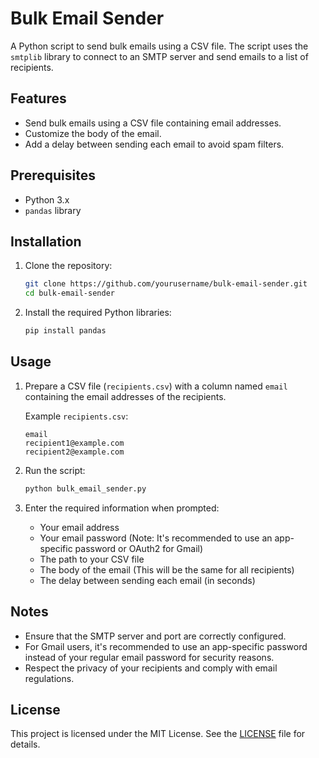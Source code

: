 # Bulk Email Sender

A Python script to send bulk emails using a CSV file. The script uses the `smtplib` library to connect to an SMTP server and send emails to a list of recipients.

## Features

- Send bulk emails using a CSV file containing email addresses.
- Customize the body of the email.
- Add a delay between sending each email to avoid spam filters.

## Prerequisites

- Python 3.x
- `pandas` library

## Installation

1. Clone the repository:

    ```bash
    git clone https://github.com/yourusername/bulk-email-sender.git
    cd bulk-email-sender
    ```

2. Install the required Python libraries:

    ```bash
    pip install pandas
    ```

## Usage

1. Prepare a CSV file (`recipients.csv`) with a column named `email` containing the email addresses of the recipients.

    Example `recipients.csv`:

    ```csv
    email
    recipient1@example.com
    recipient2@example.com
    ```

2. Run the script:

    ```bash
    python bulk_email_sender.py
    ```

3. Enter the required information when prompted:

    - Your email address
    - Your email password (Note: It's recommended to use an app-specific password or OAuth2 for Gmail)
    - The path to your CSV file
    - The body of the email (This will be the same for all recipients)
    - The delay between sending each email (in seconds)

## Notes

- Ensure that the SMTP server and port are correctly configured.
- For Gmail users, it's recommended to use an app-specific password instead of your regular email password for security reasons.
- Respect the privacy of your recipients and comply with email regulations.

## License

This project is licensed under the MIT License. See the [LICENSE](LICENSE) file for details.

